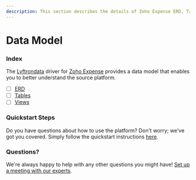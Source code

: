```yaml
---
description: This section describes the details of Zoho Expense ERD, Tables, and Views.
---
```


# Data Model

### Index

The  [Lyftrondata](https://www.lyftrondata.com/) driver for [Zoho Expense](https://www.lyftrondata.com/integration/sales-analytics/zoho-expense/) provides a data model that enables you to better understand the source platform.

* [ ] [ERD](erd.md)
* [ ] [Tables](tables.md)
* [ ] [Views](views.md)

### Quickstart Steps

Do you have questions about how to use the platform? Don't worry; we've got you covered. Simply follow the quickstart instructions [here](../README.md).


### Questions? <a href="#questions" id="questions"></a>

We're always happy to help with any other questions you might have! [Set up a meeting with our experts](https://www.lyftrondata.com/book-a-meeting/).

